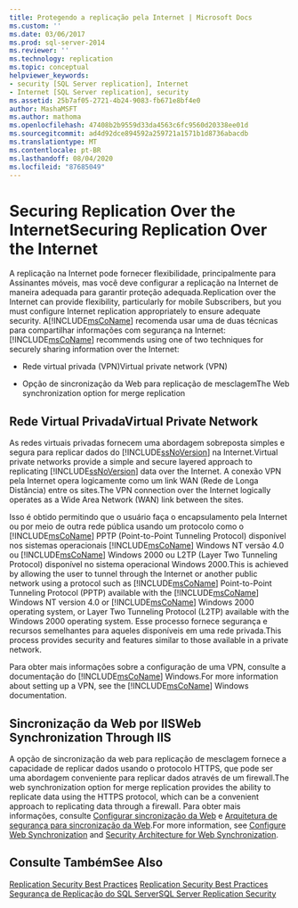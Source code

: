 ```yaml
---
title: Protegendo a replicação pela Internet | Microsoft Docs
ms.custom: ''
ms.date: 03/06/2017
ms.prod: sql-server-2014
ms.reviewer: ''
ms.technology: replication
ms.topic: conceptual
helpviewer_keywords:
- security [SQL Server replication], Internet
- Internet [SQL Server replication], security
ms.assetid: 25b7af05-2721-4b24-9083-fb671e8bf4e0
author: MashaMSFT
ms.author: mathoma
ms.openlocfilehash: 47408b2b9559d33da4563c6fc9560d20338ee01d
ms.sourcegitcommit: ad4d92dce894592a259721a1571b1d8736abacdb
ms.translationtype: MT
ms.contentlocale: pt-BR
ms.lasthandoff: 08/04/2020
ms.locfileid: "87685049"
---
```

# <a name="securing-replication-over-the-internet"></a><span data-ttu-id="33a64-102">Securing Replication Over the Internet</span><span class="sxs-lookup"><span data-stu-id="33a64-102">Securing Replication Over the Internet</span></span>
  <span data-ttu-id="33a64-103">A replicação na Internet pode fornecer flexibilidade, principalmente para Assinantes móveis, mas você deve configurar a replicação na Internet de maneira adequada para garantir proteção adequada.</span><span class="sxs-lookup"><span data-stu-id="33a64-103">Replication over the Internet can provide flexibility, particularly for mobile Subscribers, but you must configure Internet replication appropriately to ensure adequate security.</span></span> <span data-ttu-id="33a64-104">A[!INCLUDE[msCoName](../../../includes/msconame-md.md)] recomenda usar uma de duas técnicas para compartilhar informações com segurança na Internet:</span><span class="sxs-lookup"><span data-stu-id="33a64-104">[!INCLUDE[msCoName](../../../includes/msconame-md.md)] recommends using one of two techniques for securely sharing information over the Internet:</span></span>  
  
-   <span data-ttu-id="33a64-105">Rede virtual privada (VPN)</span><span class="sxs-lookup"><span data-stu-id="33a64-105">Virtual private network (VPN)</span></span>  
  
-   <span data-ttu-id="33a64-106">Opção de sincronização da Web para replicação de mesclagem</span><span class="sxs-lookup"><span data-stu-id="33a64-106">The Web synchronization option for merge replication</span></span>  
  
## <a name="virtual-private-network"></a><span data-ttu-id="33a64-107">Rede Virtual Privada</span><span class="sxs-lookup"><span data-stu-id="33a64-107">Virtual Private Network</span></span>  
 <span data-ttu-id="33a64-108">As redes virtuais privadas fornecem uma abordagem sobreposta simples e segura para replicar dados do [!INCLUDE[ssNoVersion](../../../includes/ssnoversion-md.md)] na Internet.</span><span class="sxs-lookup"><span data-stu-id="33a64-108">Virtual private networks provide a simple and secure layered approach to replicating [!INCLUDE[ssNoVersion](../../../includes/ssnoversion-md.md)] data over the Internet.</span></span> <span data-ttu-id="33a64-109">A conexão VPN pela Internet opera logicamente como um link WAN (Rede de Longa Distância) entre os sites.</span><span class="sxs-lookup"><span data-stu-id="33a64-109">The VPN connection over the Internet logically operates as a Wide Area Network (WAN) link between the sites.</span></span>  
  
 <span data-ttu-id="33a64-110">Isso é obtido permitindo que o usuário faça o encapsulamento pela Internet ou por meio de outra rede pública usando um protocolo como o [!INCLUDE[msCoName](../../../includes/msconame-md.md)] PPTP (Point-to-Point Tunneling Protocol) disponível nos sistemas operacionais [!INCLUDE[msCoName](../../../includes/msconame-md.md)] Windows NT versão 4.0 ou [!INCLUDE[msCoName](../../../includes/msconame-md.md)] Windows 2000 ou L2TP (Layer Two Tunneling Protocol) disponível no sistema operacional Windows 2000.</span><span class="sxs-lookup"><span data-stu-id="33a64-110">This is achieved by allowing the user to tunnel through the Internet or another public network using a protocol such as [!INCLUDE[msCoName](../../../includes/msconame-md.md)] Point-to-Point Tunneling Protocol (PPTP) available with the [!INCLUDE[msCoName](../../../includes/msconame-md.md)] Windows NT version 4.0 or [!INCLUDE[msCoName](../../../includes/msconame-md.md)] Windows 2000 operating system, or Layer Two Tunneling Protocol (L2TP) available with the Windows 2000 operating system.</span></span> <span data-ttu-id="33a64-111">Esse processo fornece segurança e recursos semelhantes para aqueles disponíveis em uma rede privada.</span><span class="sxs-lookup"><span data-stu-id="33a64-111">This process provides security and features similar to those available in a private network.</span></span>  
  
 <span data-ttu-id="33a64-112">Para obter mais informações sobre a configuração de uma VPN, consulte a documentação do [!INCLUDE[msCoName](../../../includes/msconame-md.md)] Windows.</span><span class="sxs-lookup"><span data-stu-id="33a64-112">For more information about setting up a VPN, see the [!INCLUDE[msCoName](../../../includes/msconame-md.md)] Windows documentation.</span></span>  
  
## <a name="web-synchronization-through-iis"></a><span data-ttu-id="33a64-113">Sincronização da Web por IIS</span><span class="sxs-lookup"><span data-stu-id="33a64-113">Web Synchronization Through IIS</span></span>  
 <span data-ttu-id="33a64-114">A opção de sincronização da web para replicação de mesclagem fornece a capacidade de replicar dados usando o protocolo HTTPS, que pode ser uma abordagem conveniente para replicar dados através de um firewall.</span><span class="sxs-lookup"><span data-stu-id="33a64-114">The web synchronization option for merge replication provides the ability to replicate data using the HTTPS protocol, which can be a convenient approach to replicating data through a firewall.</span></span> <span data-ttu-id="33a64-115">Para obter mais informações, consulte [Configurar sincronização da Web](../configure-web-synchronization.md) e [Arquitetura de segurança para sincronização da Web](security-architecture-for-web-synchronization.md).</span><span class="sxs-lookup"><span data-stu-id="33a64-115">For more information, see [Configure Web Synchronization](../configure-web-synchronization.md) and [Security Architecture for Web Synchronization](security-architecture-for-web-synchronization.md).</span></span>  
  
## <a name="see-also"></a><span data-ttu-id="33a64-116">Consulte Também</span><span class="sxs-lookup"><span data-stu-id="33a64-116">See Also</span></span>  
 <span data-ttu-id="33a64-117">[Replication Security Best Practices](replication-security-best-practices.md) </span><span class="sxs-lookup"><span data-stu-id="33a64-117">[Replication Security Best Practices](replication-security-best-practices.md) </span></span>  
 [<span data-ttu-id="33a64-118">Segurança de Replicação do SQL Server</span><span class="sxs-lookup"><span data-stu-id="33a64-118">SQL Server Replication Security</span></span>](view-and-modify-replication-security-settings.md)  
  
  
